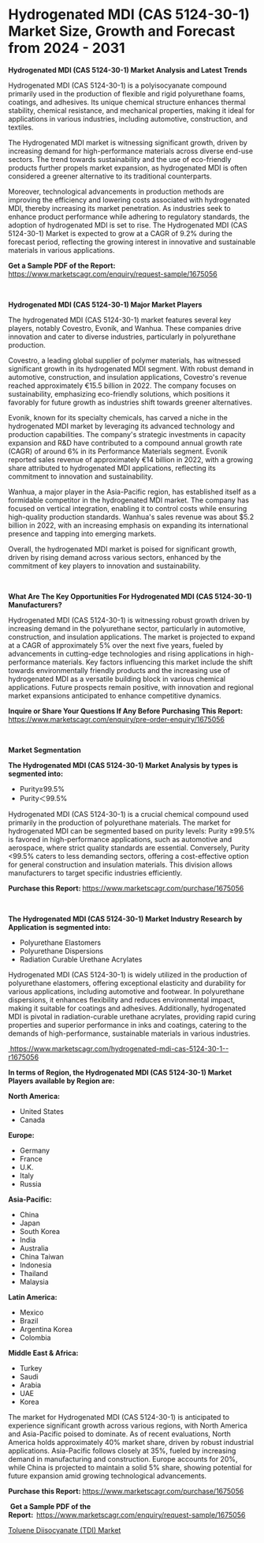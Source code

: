<p><h1>Hydrogenated MDI (CAS 5124-30-1) Market Size, Growth and Forecast from 2024 - 2031</h1></p><p><strong>Hydrogenated MDI (CAS 5124-30-1) Market Analysis and Latest Trends</strong></p>
<p><p>Hydrogenated MDI (CAS 5124-30-1) is a polyisocyanate compound primarily used in the production of flexible and rigid polyurethane foams, coatings, and adhesives. Its unique chemical structure enhances thermal stability, chemical resistance, and mechanical properties, making it ideal for applications in various industries, including automotive, construction, and textiles. </p><p>The Hydrogenated MDI market is witnessing significant growth, driven by increasing demand for high-performance materials across diverse end-use sectors. The trend towards sustainability and the use of eco-friendly products further propels market expansion, as hydrogenated MDI is often considered a greener alternative to its traditional counterparts.</p><p>Moreover, technological advancements in production methods are improving the efficiency and lowering costs associated with hydrogenated MDI, thereby increasing its market penetration. As industries seek to enhance product performance while adhering to regulatory standards, the adoption of hydrogenated MDI is set to rise. The Hydrogenated MDI (CAS 5124-30-1) Market is expected to grow at a CAGR of 9.2% during the forecast period, reflecting the growing interest in innovative and sustainable materials in various applications.</p></p>
<p><strong>Get a Sample PDF of the Report:&nbsp;</strong> <a href="https://www.marketscagr.com/enquiry/request-sample/1675056?utm_campaign=1911&utm_medium=2&utm_source=Github&utm_content=ia&utm_term=28122024&utm_id=hydrogenated-mdi-cas-5124-30-1">https://www.marketscagr.com/enquiry/request-sample/1675056</a></p>
<p>&nbsp;</p>
<p><strong>Hydrogenated MDI (CAS 5124-30-1) Major Market Players</strong></p>
<p><p>The hydrogenated MDI (CAS 5124-30-1) market features several key players, notably Covestro, Evonik, and Wanhua. These companies drive innovation and cater to diverse industries, particularly in polyurethane production.</p><p>Covestro, a leading global supplier of polymer materials, has witnessed significant growth in its hydrogenated MDI segment. With robust demand in automotive, construction, and insulation applications, Covestro's revenue reached approximately €15.5 billion in 2022. The company focuses on sustainability, emphasizing eco-friendly solutions, which positions it favorably for future growth as industries shift towards greener alternatives.</p><p>Evonik, known for its specialty chemicals, has carved a niche in the hydrogenated MDI market by leveraging its advanced technology and production capabilities. The company's strategic investments in capacity expansion and R&D have contributed to a compound annual growth rate (CAGR) of around 6% in its Performance Materials segment. Evonik reported sales revenue of approximately €14 billion in 2022, with a growing share attributed to hydrogenated MDI applications, reflecting its commitment to innovation and sustainability.</p><p>Wanhua, a major player in the Asia-Pacific region, has established itself as a formidable competitor in the hydrogenated MDI market. The company has focused on vertical integration, enabling it to control costs while ensuring high-quality production standards. Wanhua's sales revenue was about $5.2 billion in 2022, with an increasing emphasis on expanding its international presence and tapping into emerging markets. </p><p>Overall, the hydrogenated MDI market is poised for significant growth, driven by rising demand across various sectors, enhanced by the commitment of key players to innovation and sustainability.</p></p>
<p>&nbsp;</p>
<p><strong>What Are The Key Opportunities For Hydrogenated MDI (CAS 5124-30-1) Manufacturers?</strong></p>
<p><p>Hydrogenated MDI (CAS 5124-30-1) is witnessing robust growth driven by increasing demand in the polyurethane sector, particularly in automotive, construction, and insulation applications. The market is projected to expand at a CAGR of approximately 5% over the next five years, fueled by advancements in cutting-edge technologies and rising applications in high-performance materials. Key factors influencing this market include the shift towards environmentally friendly products and the increasing use of hydrogenated MDI as a versatile building block in various chemical applications. Future prospects remain positive, with innovation and regional market expansions anticipated to enhance competitive dynamics.</p></p>
<p><strong>Inquire or Share Your Questions If Any Before Purchasing This Report:</strong> <a href="https://www.marketscagr.com/enquiry/pre-order-enquiry/1675056?utm_campaign=1911&utm_medium=2&utm_source=Github&utm_content=ia&utm_term=28122024&utm_id=hydrogenated-mdi-cas-5124-30-1">https://www.marketscagr.com/enquiry/pre-order-enquiry/1675056</a></p>
<p>&nbsp;</p>
<p><strong>Market Segmentation</strong></p>
<p><strong>The Hydrogenated MDI (CAS 5124-30-1) Market Analysis by types is segmented into:</strong></p>
<p><ul><li>Purity≥99.5%</li><li>Purity＜99.5%</li></ul></p>
<p><p>Hydrogenated MDI (CAS 5124-30-1) is a crucial chemical compound used primarily in the production of polyurethane materials. The market for hydrogenated MDI can be segmented based on purity levels: Purity ≥99.5% is favored in high-performance applications, such as automotive and aerospace, where strict quality standards are essential. Conversely, Purity <99.5% caters to less demanding sectors, offering a cost-effective option for general construction and insulation materials. This division allows manufacturers to target specific industries efficiently.</p></p>
<p><strong>Purchase this Report:&nbsp;</strong><a href="https://www.marketscagr.com/purchase/1675056?utm_campaign=1911&utm_medium=2&utm_source=Github&utm_content=ia&utm_term=28122024&utm_id=hydrogenated-mdi-cas-5124-30-1">https://www.marketscagr.com/purchase/1675056</a></p>
<p>&nbsp;</p>
<p><strong>The Hydrogenated MDI (CAS 5124-30-1) Market Industry Research by Application is segmented into:</strong></p>
<p><ul><li>Polyurethane Elastomers</li><li>Polyurethane Dispersions</li><li>Radiation Curable Urethane Acrylates</li></ul></p>
<p><p>Hydrogenated MDI (CAS 5124-30-1) is widely utilized in the production of polyurethane elastomers, offering exceptional elasticity and durability for various applications, including automotive and footwear. In polyurethane dispersions, it enhances flexibility and reduces environmental impact, making it suitable for coatings and adhesives. Additionally, hydrogenated MDI is pivotal in radiation-curable urethane acrylates, providing rapid curing properties and superior performance in inks and coatings, catering to the demands of high-performance, sustainable materials in various industries.</p></p>
<p><a href="https://www.marketscagr.com/hydrogenated-mdi-cas-5124-30-1--r1675056?utm_campaign=1911&utm_medium=2&utm_source=Github&utm_content=ia&utm_term=28122024&utm_id=hydrogenated-mdi-cas-5124-30-1">&nbsp;https://www.marketscagr.com/hydrogenated-mdi-cas-5124-30-1--r1675056</a></p>
<p><strong>In terms of Region, the Hydrogenated MDI (CAS 5124-30-1) Market Players available by Region are:</strong></p>
<p>
    <p> <strong> North America: </strong>
        <ul>
            <li>United States</li>
            <li>Canada</li>
        </ul>
        </p> 
    <p> <strong> Europe: </strong>
        <ul>
            <li>Germany</li>
            <li>France</li>
            <li>U.K.</li>
            <li>Italy</li>
            <li>Russia</li>
        </ul>
        </p> 
    <p> <strong> Asia-Pacific: </strong>
        <ul>
            <li>China</li>
            <li>Japan</li>
            <li>South Korea</li>
            <li>India</li>
            <li>Australia</li>
            <li>China Taiwan</li>
            <li>Indonesia</li>
            <li>Thailand</li>
            <li>Malaysia</li>
        </ul>
        </p> 
    <p> <strong> Latin America: </strong>
        <ul>
            <li>Mexico</li>
            <li>Brazil</li>
            <li>Argentina Korea</li>
            <li>Colombia</li>
        </ul>
        </p> 
    <p> <strong> Middle East & Africa: </strong>
        <ul>
            <li>Turkey</li>
            <li>Saudi</li>
            <li>Arabia</li>
            <li>UAE</li>
            <li>Korea</li>
        </ul>
    </p>
    </p>
<p><p>The market for Hydrogenated MDI (CAS 5124-30-1) is anticipated to experience significant growth across various regions, with North America and Asia-Pacific poised to dominate. As of recent evaluations, North America holds approximately 40% market share, driven by robust industrial applications. Asia-Pacific follows closely at 35%, fueled by increasing demand in manufacturing and construction. Europe accounts for 20%, while China is projected to maintain a solid 5% share, showing potential for future expansion amid growing technological advancements.</p></p>
<p><strong>Purchase this Report: </strong><a href="https://www.marketscagr.com/purchase/1675056?utm_campaign=1911&utm_medium=2&utm_source=Github&utm_content=ia&utm_term=28122024&utm_id=hydrogenated-mdi-cas-5124-30-1">https://www.marketscagr.com/purchase/1675056</a></p>
<p>&nbsp;<strong>Get a Sample PDF of the Report:&nbsp;&nbsp;</strong><a href="https://www.marketscagr.com/enquiry/request-sample/1675056?utm_campaign=1911&utm_medium=2&utm_source=Github&utm_content=ia&utm_term=28122024&utm_id=hydrogenated-mdi-cas-5124-30-1">https://www.marketscagr.com/enquiry/request-sample/1675056</a></p>
<p><strong></strong></p>
<p><p><a href="https://github.com/mauripalmi/Market-Research-Report-List-5/blob/main/toluene-diisocyanate-tdi-market.md?utm_campaign=1911&utm_medium=2&utm_source=Github&utm_content=ia&utm_term=28122024&utm_id=hydrogenated-mdi-cas-5124-30-1">Toluene Diisocyanate (TDI) Market</a></p></p>